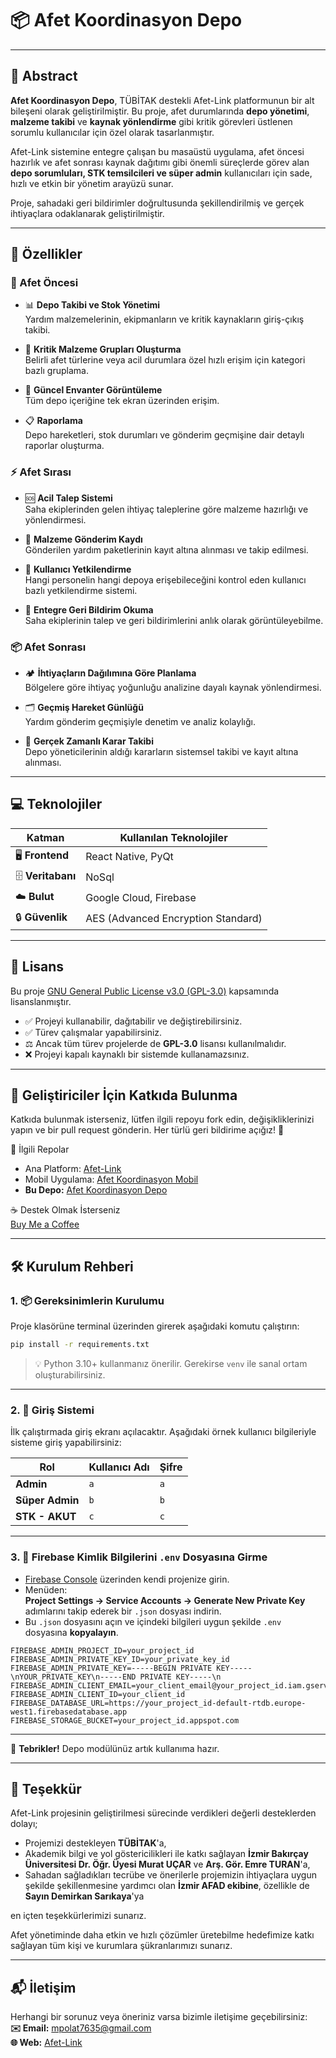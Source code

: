 # 📦 Afet Koordinasyon Depo

---

## 📖 Abstract

**Afet Koordinasyon Depo**, TÜBİTAK destekli Afet-Link platformunun bir alt bileşeni olarak geliştirilmiştir. Bu proje, afet durumlarında **depo yönetimi**, **malzeme takibi** ve **kaynak yönlendirme** gibi kritik görevleri üstlenen sorumlu kullanıcılar için özel olarak tasarlanmıştır.

Afet-Link sistemine entegre çalışan bu masaüstü uygulama, afet öncesi hazırlık ve afet sonrası kaynak dağıtımı gibi önemli süreçlerde görev alan **depo sorumluları, STK temsilcileri ve süper admin** kullanıcıları için sade, hızlı ve etkin bir yönetim arayüzü sunar.

Proje, sahadaki geri bildirimler doğrultusunda şekillendirilmiş ve gerçek ihtiyaçlara odaklanarak geliştirilmiştir.

---

## 🚀 Özellikler

### 📅 Afet Öncesi

- 📊 **Depo Takibi ve Stok Yönetimi**  
  Yardım malzemelerinin, ekipmanların ve kritik kaynakların giriş-çıkış takibi.

- 📁 **Kritik Malzeme Grupları Oluşturma**  
  Belirli afet türlerine veya acil durumlara özel hızlı erişim için kategori bazlı gruplama.

- 📌 **Güncel Envanter Görüntüleme**  
  Tüm depo içeriğine tek ekran üzerinden erişim.

- 📋 **Raporlama**  
  Depo hareketleri, stok durumları ve gönderim geçmişine dair detaylı raporlar oluşturma.

### ⚡ Afet Sırası

- 🆘 **Acil Talep Sistemi**  
  Saha ekiplerinden gelen ihtiyaç taleplerine göre malzeme hazırlığı ve yönlendirmesi.

- 🧾 **Malzeme Gönderim Kaydı**  
  Gönderilen yardım paketlerinin kayıt altına alınması ve takip edilmesi.

- 👥 **Kullanıcı Yetkilendirme**  
  Hangi personelin hangi depoya erişebileceğini kontrol eden kullanıcı bazlı yetkilendirme sistemi.

- 💬 **Entegre Geri Bildirim Okuma**  
  Saha ekiplerinin talep ve geri bildirimlerini anlık olarak görüntüleyebilme.

### 📦 Afet Sonrası

- 🏕️ **İhtiyaçların Dağılımına Göre Planlama**  
  Bölgelere göre ihtiyaç yoğunluğu analizine dayalı kaynak yönlendirmesi.

- 🗂️ **Geçmiş Hareket Günlüğü**  
  Yardım gönderim geçmişiyle denetim ve analiz kolaylığı.

- 🧭 **Gerçek Zamanlı Karar Takibi**  
  Depo yöneticilerinin aldığı kararların sistemsel takibi ve kayıt altına alınması.

---

## 💻 Teknolojiler

| Katman          | Kullanılan Teknolojiler                     |
|-----------------|----------------------------------------------|
| 🖥️ **Frontend**   | React Native, PyQt                         |
| 🗄️ **Veritabanı** | NoSql                                      |
| ☁️ **Bulut**      | Google Cloud, Firebase                      |
| 🔒 **Güvenlik**   | AES (Advanced Encryption Standard)         |

---

## 📄 Lisans

Bu proje [GNU General Public License v3.0 (GPL-3.0)](https://www.gnu.org/licenses/gpl-3.0.html) kapsamında lisanslanmıştır.

- ✅ Projeyi kullanabilir, dağıtabilir ve değiştirebilirsiniz.  
- ✅ Türev çalışmalar yapabilirsiniz.  
- ⚖️ Ancak tüm türev projelerde de **GPL-3.0** lisansı kullanılmalıdır.  
- ❌ Projeyi kapalı kaynaklı bir sistemde kullanamazsınız.  

---

## 🤝 Geliştiriciler İçin Katkıda Bulunma

Katkıda bulunmak isterseniz, lütfen ilgili repoyu fork edin, değişikliklerinizi yapın ve bir pull request gönderin. Her türlü geri bildirime açığız! 🚀

📂 İlgili Repolar

- Ana Platform: [Afet-Link](https://github.com/mamitheprofessional/afet_koordinasyon)  
- Mobil Uygulama: [Afet Koordinasyon Mobil](https://github.com/orucfatih/afet_koordinasyon_mobil)  
- **Bu Depo:** [Afet Koordinasyon Depo](https://github.com/hiphop4eva/afet_koordinasyon_depo)

☕ Destek Olmak İsterseniz  
[Buy Me a Coffee](https://buymeacoffee.com/mamitheprofessional)

---

## 🛠️ Kurulum Rehberi

### 1. 📦 Gereksinimlerin Kurulumu

Proje klasörüne terminal üzerinden girerek aşağıdaki komutu çalıştırın:

```bash
pip install -r requirements.txt
```

> 💡 Python 3.10+ kullanmanız önerilir. Gerekirse `venv` ile sanal ortam oluşturabilirsiniz.

---

### 2. 🔑 Giriş Sistemi

İlk çalıştırmada giriş ekranı açılacaktır. Aşağıdaki örnek kullanıcı bilgileriyle sisteme giriş yapabilirsiniz:

| Rol             | Kullanıcı Adı | Şifre |
|------------------|---------------|-------|
| **Admin**        | `a`           | `a`   |
| **Süper Admin**  | `b`           | `b`   |
| **STK - AKUT**   | `c`           | `c`   |

---

### 3. 🔐 Firebase Kimlik Bilgilerini `.env` Dosyasına Girme

- [Firebase Console](https://console.firebase.google.com/) üzerinden kendi projenize girin.
- Menüden:  
  **Project Settings → Service Accounts → Generate New Private Key**  
  adımlarını takip ederek bir `.json` dosyası indirin.
- Bu `.json` dosyasını açın ve içindeki bilgileri uygun şekilde `.env` dosyasına **kopyalayın**.

```env
FIREBASE_ADMIN_PROJECT_ID=your_project_id
FIREBASE_ADMIN_PRIVATE_KEY_ID=your_private_key_id
FIREBASE_ADMIN_PRIVATE_KEY=-----BEGIN PRIVATE KEY-----\nYOUR_PRIVATE_KEY\n-----END PRIVATE KEY-----\n
FIREBASE_ADMIN_CLIENT_EMAIL=your_client_email@your_project_id.iam.gserviceaccount.com
FIREBASE_ADMIN_CLIENT_ID=your_client_id
FIREBASE_DATABASE_URL=https://your_project_id-default-rtdb.europe-west1.firebasedatabase.app
FIREBASE_STORAGE_BUCKET=your_project_id.appspot.com
```

---

🎉 **Tebrikler!** Depo modülünüz artık kullanıma hazır.

---

## 🙏 Teşekkür

Afet-Link projesinin geliştirilmesi sürecinde verdikleri değerli desteklerden dolayı;

- Projemizi destekleyen **TÜBİTAK**'a,  
- Akademik bilgi ve yol göstericilikleri ile katkı sağlayan **İzmir Bakırçay Üniversitesi Dr. Öğr. Üyesi Murat UÇAR** ve **Arş. Gör. Emre TURAN**'a,  
- Sahadan sağladıkları tecrübe ve önerilerle projemizin ihtiyaçlara uygun şekilde şekillenmesine yardımcı olan **İzmir AFAD ekibine**, özellikle de **Sayın Demirkan Sarıkaya**'ya

en içten teşekkürlerimizi sunarız.

Afet yönetiminde daha etkin ve hızlı çözümler üretebilme hedefimize katkı sağlayan tüm kişi ve kurumlara şükranlarımızı sunarız.

---

## 📬 İletişim

Herhangi bir sorunuz veya öneriniz varsa bizimle iletişime geçebilirsiniz:  
**✉️ Email:** mpolat7635@gmail.com  
**🌐 Web:** [Afet-Link](https://github.com/kullaniciAdi/afet-link)